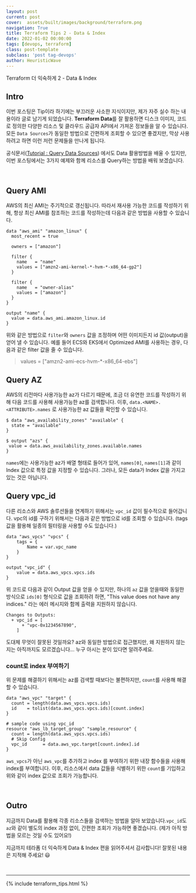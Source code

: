 ```yaml
---
layout: post
current: post
cover:  assets/built/images/background/terraform.png
navigation: True
title: Terraform Tips 2 - Data & Index
date: 2022-01-02 00:00:00
tags: [devops, terraform]
class: post-template
subclass: 'post tag-devops'
author: HeuristicWave
---
```


Terraform 더 익숙하게 2 - Data & Index


## Intro

이번 포스팅은 Tip이라 하기에는 부끄러운 사소한 지식이지만, 제가 자주 실수 하는 내용이라 글로 남기게 되었습니다. **Terraform Data**를 잘 활용하면 디스크 이미지, 코드로 정의한 다양한 리소스 및 클라우드 공급자 API에서 가져온 정보들을 알 수 있습니다.
모든 `Data Sources`가 동일한 방법으로 간편하게 조회할 수 있으면 좋겠지만, 막상 사용하려고 하면 이런 저런 문제들을 만나게 됩니다.

공식문서([Tutorial : Query Data Sources](https://learn.hashicorp.com/tutorials/terraform/data-sources)) 에서도 Data 활용방법을 배울 수 있지만,
이번 포스팅에서는 3가지 예제와 함께 리소스를 Query하는 방법을 배워 보겠습니다.

<br>

## Query AMI

AWS의 최신 AMI는 주기적으로 갱신됩니다. 따라서 재사용 가능한 코드를 작성하기 위해, 항상 최신 AMI를 참조하는 코드를 작성하는데 다음과 같은 방법을 사용할 수 있습니다.

```shell
data "aws_ami" "amazon_linux" {
  most_recent = true

  owners = ["amazon"]

  filter {
    name   = "name"
    values = ["amzn2-ami-kernel-*-hvm-*-x86_64-gp2"]
  }

  filter {
    name   = "owner-alias"
    values = ["amazon"]
  }
}

output "name" {
  value = data.aws_ami.amazon_linux.id
}
```

위와 같은 방법으로 `filter`와 `owners` 값을 조정하며 어떤 이미지든지 id 값(output)을 얻어 낼 수 있습니다.
예를 들어 ECS와 EKS에서 Optimized AMI를 사용하는 경우, 다음과 같은 filter 값을 줄 수 있습니다.

> values = ["amzn2-ami-ecs-hvm-*-x86_64-ebs"]

## Query AZ

AWS의 리전마다 사용가능한 az가 다르기 때문에, 조금 더 유연한 코드를 작성하기 위해 다음 코드를 사용해 사용가능한 az를 검색합니다.
이후, `data.<NAME>.<ATTRIBUTE>.names` 로 사용가능한 az 값들을 확인할 수 있습니다.

```shell
$ data "aws_availability_zones" "available" {
  state = "available"
}

$ output "azs" {
 value = data.aws_availability_zones.available.names
}
```

`names`에는 사용가능한 az가 배열 형태로 들어가 있어, `names[0]`, `names[1]`과 같이 Index 값으로 특정 값을 지정할 수 있습니다.
그러나, 모든 data가 Index 값을 가지고 있는 것은 아닙니다. 

## Query vpc_id

다른 리소스와 AWS 솔루션들을 연계하기 위해서는 `vpc_id` 값이 필수적으로 들어갑니다.
vpc의 id를 구하기 위해서는 다음과 같은 방법으로 id를 조회할 수 있습니다.
(tags 값을 활용해 일종의 필터링을 사용할 수도 있습니다.)

```shell
data "aws_vpcs" "vpcs" {
    tags = {
        Name = var.vpc_name
    }
}

output "vpc_id" {
    value = data.aws_vpcs.vpcs.ids
}
```

위 코드로 다음과 같이 Output 값을 얻을 수 있지만, 하나의 `az` 값을 얻을때와 동일한 방식으로 `ids[0]` 형식으로 값을 조회하려 하면,
"This value does not have any indices." 라는 에러 메시지와 함께 출력을 지원하지 않습니다.

```shell
Changes to Outputs:
  + vpc_id = [
      + "vpc-0x1234567890",
    ]
```

도대체 무엇이 잘못된 것일까요? az와 동일한 방법으로 접근했지만, 왜 지원하지 않는지는 아직까지도 모르겠습니다...
누구 아시는 분이 있다면 알려주세요.

### count로 index 부여하기

위 문제를 해결하기 위해서는 az를 검색할 때보다는 불편하지만, `count`를 사용해 해결할 수 있습니다.

```shell
data "aws_vpc" "target" {
  count = length(data.aws_vpcs.vpcs.ids)
  id    = tolist(data.aws_vpcs.vpcs.ids)[count.index]
}

# sample code using vpc_id
resource "aws_lb_target_group" "sample_resource" {
  count = length(data.aws_vpcs.vpcs.ids)
  # Skip Config
  vpc_id      = data.aws_vpc.target[count.index].id
}
```

`aws_vpcs`가 아닌 `aws_vpc`를 추가하고 index 를 부여하기 위한 내장 함수들을 사용해 index를 부여합니다.
이후, 리소스에서 data 값들을 식별하기 위한 `count`를 기입하고 위와 같이 index 값으로 조회가 가능합니다.

<br>

## Outro

지금까지 Data를 활용해 각종 리소스들을 검색하는 방법을 알아 보았습니다.`vpc_id`도 `az`와 같이 별도의 index 과정 없이,
간편한 조회가 가능하면 좋겠습니다. (제가 아직 방법을 모르는 것일 수도 있어요!)

지금까지 테라폼 더 익숙하게 Data & Index 편을 읽어주셔서 감사합니다! 잘못된 내용은 지적해 주세요! 😃

<br>

---

{% include terraform_tips.html %}

<br>